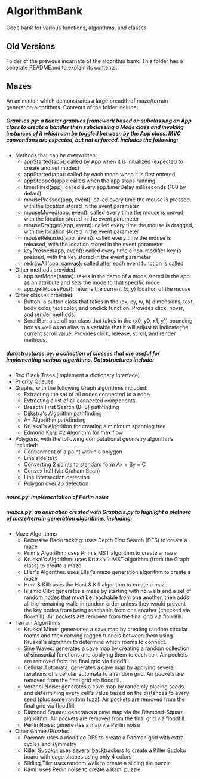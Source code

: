 # AlgorithmBank
Code bank for various functions, algorithms, and classes

## Old Versions
Folder of the previous incarnate of the algorithm bank. This folder has a seperate README.md to explain its contents.

## Mazes
An animation which demonstrates a large breadth of maze/terrain generation algorithms. Contents of the folder include:
   
##### Graphics.py: a tkinter graphics framework based on subclassing an App class to create a handler then subclassing a Mode class and invoking instances of it which can be toggled between by the App class. MVC conventions are expected, but not enforced. Includes the following:
- Methods that can be overwritten:
  - appStarted(app): called by App when it is initialized (expected to create and set modes)
  - appStarted(app): called by each mode when it is first entered
  - appStopped(app): called when the app stops running
  - timerFired(app): called every app.timerDelay milliseconds (100 by defaul)
  - mousePressed(app, event): called every time the mouse is pressed, with the location stored in the event parameter
  - mouseMoved(app, event): called every time the mouse is moved, with the location stored in the event parameter
  - mouseDragged(app, event): called every time the mouse is dragged, with the location stored in the event parameter
  - mouseReleased(app, event): called every time the mouse is released, with the location stored in the event parameter
  - keyPressed(app, event): called every time a non-modifier key is pressed, with the key stored in the event parameter
  - redrawAll(app, canvas): called after each event function is called
- Other methods provided:
  - app.setMode(name): takes in the name of a mode stored in the app as an attribute and sets the mode to that specific mode
  - app.getMousePos(): returns the current (x, y) location of the mouse
- Other classes provided:
  - Button: a button class that takes in the (cx, cy, w, h) dimensions, text, body color, text color, and onclick function. Provides click, hover, and render methods.
  - ScrollBar: a scroll bar class that takes in the (x0, y0, x1, y1) bounding box as well as an alias to a variable that it will adjust to indicate the current scroll value. Provides click, release, scroll, and render methods.
  
##### datastructures.py: a collection of classes that are useful for implementing various algorithms. Datastructures include:
- Red Black Trees (implement a dictionary interface)
- Priority Queues
- Graphs, with the following Graph algorithms included:
   - Extracting the set of all nodes connected to a node
   - Extracting a list of all connected components
   - Breadth First Search (BFS) pathfinding
   - Dijkstra's Algorithm pathfinding
   - A* Algorithm pathfinding
   - Kruskal's Algorithm for creating a minimum spanning tree
   - Edmond Karp #2 Algorithm for max flow
- Polygons, with the following computational geometry algorithms included:
   - Contianment of a point within a polygon
   - Line side test
   - Converting 2 points to standard form Ax + By = C
   - Convex hull (via Graham Scan)
   - Line intersection detection
   - Polygon overlap detection

##### noise.py: implementation of Perlin noise
  
##### mazes.py: an animation created with Graphcis.py to highlight a plethora of maze/terrain generation algorithms, including:
- Maze Algorithms
  - Recursive Backtracking: uses Depth First Search (DFS) to create a maze
  - Prim's Algorithm: uses Prim's MST algorithm to create a maze
  - Kruskal's Algorithm: uses Kruskal's MST algorithm (from the Graph class) to create a maze
  - Eller's Algorithm: uses Eller's maze generation algorithm to create a maze
  - Hunt & Kill: uses the Hunt & Kill algorithm to create a maze
  - Islamic City: generates a maze by starting with no walls and a set of random nodes that must be reachable from one another, then adds all the remaining walls in random order unless they would prevent the key nodes from being reachable from one another (checked via floodfill). Air pockets are removed from the final grid via floodfill.
- Terrain Algorithms
  - Kruskal Miner: genereates a cave map by creating random circular rooms and then carving ragged tunnels between them using Kruskal's algorithm to determine which rooms to connect.
  - Sine Waves: generates a cave map by creating a random collection of sinusodial functions and applying them to each cell. Air pockets are removed from the final grid via floodfill.
  - Cellular Automata: generates a cave map by applying several iterations of a cellular automata to a random grid. Air pockets are removed from the final grid via floodfill.
  - Voronoi Noise: generates a cave map by randomly placing seeds and determining every cell's value based on the distances to every seed (plus some random fuzz). Air pockets are removed from the final grid via floodfill.
  - Diamond Square: generates a cave map via the Diamond-Square algorithm. Air pockets are removed from the final grid via floodfill.
  - Perlin Noise: genereates a map via Perlin noise
- Other Games/Puzzles
  - Pacman: uses a modified DFS to create a Pacman grid with extra cycles and symmetry
  - Killer Sudoku: uses several backtrackers to create a Killer Sudoku board with cage shapes using only 4 colors
  - Sliding Tile: uses random walk to create a sliding tile puzzle
  - Kami: uses Perlin noise to create a Kami puzzle
  
  
  
  
  
